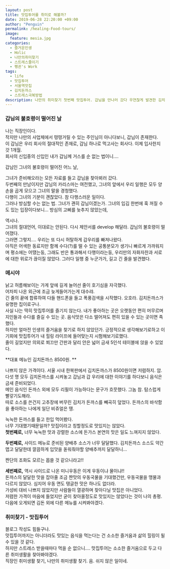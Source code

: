 ```yaml
---
layout: post
title: 맛집투어를 취미로 해볼까?
date: 2019-06-28 22:20:00 +09:00
author: "Penguin"
permalink: /healing-Food-tours/
image:
  feature: mesia.jpg
categories:
  - 즐거운인생
  - Holic
  - 나만의취미찾기
  - 스트레스줄이기
  - 펭귄's Work
tags:
  - life
  - 맛집투어
  - 서울역맛집
  - 김치돈까스
  - 스트레스극복방법
description: 나만의 취미찾기 첫번째 맛집투어. 갑님을 만나러 갔다 우연찮게 발견한 김치돈까스 맛집! 앞으로 갑님께 가는 길이 즐거워질듯. 
---
```




### 갑님의 불호령이 떨어진 날 ###



나는 직장인이다.  
작지만 나만의 사업체에서 떵떵거릴 수 있는 주인님이 아니다보니, 갑님이 존재한다.   
이 갑님은 우리 회사의 절대적인 존재로, 갑님 하나로 먹고사는 회사다.  이제 입사한지 갓 1개월.   
회사의 신입중의 신입인 내가 갑님께 거스를 순 없는 법이니....  

갑님인 그녀의 불호령이 떨어진 어느 날,   

그녀가 준비해오라는 모든 자료를 들고 갑님을 찾아뵈러 갔다.   
두번째의 만남이지만 갑님의 카리스마는 여전했고, 그녀의 앞에서 우리 일행은 모두 양손을 곱게 모으고 그녀의 말을 경청했다.   
다행이 그녀의 기분이 괜찮았다. 참 다행스러운 일이다.   
그러나 방심할 수는 없는 법. 그녀가 괜히 갑님이겠는가. 그녀의 입김 한번에 훅 꺼질 수도 있는 입장이다보니... 방심의 고삐를 늦추지 않았는데,  

역시나.   
그녀의 절대언어, 이대로는 안된다. 다시 제안서를 develop 해달라. 갑님의 불호령이 떨어졌다.  
그러면 그렇지.... 우리는 또 다시 허탈하게 갑우리를 빠져나왔다.   
아직은 어색한 동료지만 함께 수다(?)를 떨 수 있는 공통분모가 생기니 빠르게 가까워지며 평소에는 어땠는둥, 그래도 반은 통과해서 다행이라는둥, 우리만의 자화자찬과 서로에 대한 위로가 끊이질 않았다. 
그러다 일행 중 누군가가, 길고 긴 줄을 발견했다.      



### 메시야  ### 



낡고 허름해보이는 가게 앞에 길게 늘어선 줄이 호기심을 자극했다.  
어차피 나온 외근에 조금 늦게들어가는게 대수랴.   
긴 줄의 끝에 합류하여 다들 핸드폰을 들고 폭풍검색을 시작했다. 오호라. 김치돈까스가 유명한 집이로구나.   
사실 나는 딱히 맛집투어를 즐기지 않는다. 내가 좋아하는 곳은 오랫동안 편히 머무르며 지인들과 수다를 즐길 수 있는 곳.   음식맛은 다소 떨어져도 편히 있을 수 있는 곳이면 족했다.   
하지만 얼마전 인생의 즐거움을 찾기로 하지 않았던가. 긍정적으로 생각해보기로하고 이 기회에 맛집투어가 내 힐링 라이프에 들어맞는지 시험해보기로했다.   
줄이 길었지만 의외로 쬐끄만 간판과 달리 안은 넓어 금새 5인석 테이블에 앉을 수 있었다.     



**대표 메뉴인 김치돈까스 8500원. **



나쁘지 않은 가격이다. 서울 시내 한복판에서 김치돈까스가 8500원이면 저렴하지. 암.   
다섯 명 모두 김치돈까스를 시켜놓고 갑님과 갑 우리에 대한 이야기를 하다보니 음식은 금새 준비되었다.   
메인 음식인 돈까스 외에 모두 리필이 가능하다는 문구가 흐뭇했다. 그놈 참. 탐스럽게 빨갛기도해라.   
따로 소스를 쓴건지 고추장에 버무린 김치가 돈까스를 빼곡히 덮었다. 돈까스의 바삭함을 좋아하는 나에게 일단 비쥬얼은 땡.   

눅눅한 돈까스를 들고 한입 먹어봤다.   
너무 기대했기때문일까? 맛집이라고 칭할정도로 맛있지는 않았다.  
**첫번째로,** 너무 눅눅한 맛과 강렬한 소스에 돈가스 본연의 맛은 일도 느껴지지 않았다.  

**두번째로,** 사이드 메뉴로 준비된 양배추 소스가 너무 달달했다. 김치돈까스 소스도 약간 맵고 달달한데 깔끔하게 입맛을 돋워줘야할 양배추까지 달달하니...   

짠단의 조화도 모르는 몹쓸 것 같으니라고!!  

**세번째로,** 역시 사이드로 나온 미니우동은 이게 우동이냐 물이냐!!   
돈까스의 달달한 맛을 잡아줄 조금 짠맛의 우동국물을 기대했건만, 우동국물을 맹물과 다르지 않았다.   심지어 우동 면도 탱글한 맛은 하나도 없더라.   
가성비 대비 나쁘지 않았지만 사람들이 열광하며 찾아다닐 맛집은 아니었다.   
저렴한 가격이 마음에 들었지만 굳이 찾아올정도로 맛있지는 않았다는 것이 나의 총평.   
다음에 오게되면 김돈 외에 다른 메뉴를 시켜봐야겠다.   





### 취미찾기 - 맛집투어 ###



블로그 작성도 힘들구나.  
맛집투어까지는 아니더라도 맛있는 음식을 먹는다는 건 소소한 즐거움과 삶의 힐링이 될 수 있을 것 같다.  
하지만 스트레스 받을때마다 먹을 순 없으니.... 맛집투어는 소소한 즐거움으로 두고 다른 취미생활을 찾아봐야겠다.   
직장인 취미생활 찾기, 나만의 취미생활 찾기. 음. 쉬지 않은 일이네.   



